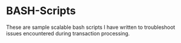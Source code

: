 # BASH-Scripts
These are sample scalable bash scripts I have written to troubleshoot issues encountered during transaction processing.
